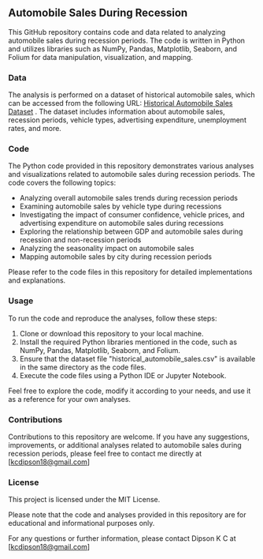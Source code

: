 ## Automobile Sales During Recession

This GitHub repository contains code and data related to analyzing automobile sales during recession periods. The code is written in Python and utilizes libraries such as NumPy, Pandas, Matplotlib, Seaborn, and Folium for data manipulation, visualization, and mapping.

### Data

The analysis is performed on a dataset of historical automobile sales, which can be accessed from the following URL: [Historical Automobile Sales Dataset](https://cf-courses-data.s3.us.cloud-object-storage.appdomain.cloud/IBMDeveloperSkillsNetwork-DV0101EN-SkillsNetwork/Data%20Files/historical_automobile_sales.csv)
. The dataset includes information about automobile sales, recession periods, vehicle types, advertising expenditure, unemployment rates, and more.

### Code

The Python code provided in this repository demonstrates various analyses and visualizations related to automobile sales during recession periods. The code covers the following topics:

- Analyzing overall automobile sales trends during recession periods
- Examining automobile sales by vehicle type during recessions
- Investigating the impact of consumer confidence, vehicle prices, and advertising expenditure on automobile sales during recessions
- Exploring the relationship between GDP and automobile sales during recession and non-recession periods
- Analyzing the seasonality impact on automobile sales
- Mapping automobile sales by city during recession periods

Please refer to the code files in this repository for detailed implementations and explanations.

### Usage

To run the code and reproduce the analyses, follow these steps:

1. Clone or download this repository to your local machine.
2. Install the required Python libraries mentioned in the code, such as NumPy, Pandas, Matplotlib, Seaborn, and Folium.
3. Ensure that the dataset file "historical_automobile_sales.csv" is available in the same directory as the code files.
4. Execute the code files using a Python IDE or Jupyter Notebook.

Feel free to explore the code, modify it according to your needs, and use it as a reference for your own analyses.

### Contributions

Contributions to this repository are welcome. If you have any suggestions, improvements, or additional analyses related to automobile sales during recession periods, please feel free to contact me directly at [kcdipson18@gmail.com]


### License

This project is licensed under the MIT License.

Please note that the code and analyses provided in this repository are for educational and informational purposes only.

For any questions or further information, please contact Dipson K C at [kcdipson18@gmail.com]
